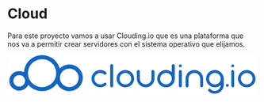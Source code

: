 # Cloud

Para este proyecto vamos a usar Clouding.io que es una plataforma que nos va a permitir crear servidores con el sistema operativo que elijamos.  

![a](https://github.com/anamontejo95/Instalaci-n-K0S-en-remoto/blob/main/imagenes/clouding.png)
